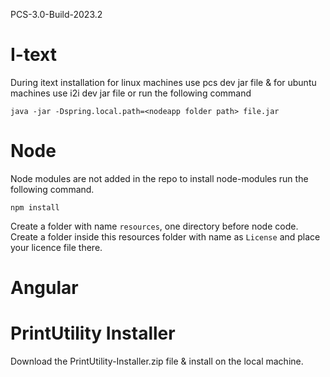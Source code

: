 PCS-3.0-Build-2023.2

# I-text
During itext installation for linux machines use pcs dev jar file & for ubuntu machines use i2i dev jar file
or run the following command

` java -jar -Dspring.local.path=<nodeapp folder path> file.jar `

# Node
Node modules are not added in the repo to install node-modules run the following command.

` npm install `

Create a folder with name `resources`, one directory before node code.
Create a folder inside this resources folder with name as `License` and place your licence file there.

# Angular

# PrintUtility Installer 
Download the PrintUtility-Installer.zip file & install on the local machine.
